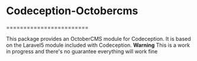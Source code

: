 # Codeception-Octobercms
========================

This package provides an OctoberCMS module for Codeception. It is based on the Laravel5 module included with Codeception.
**Warning** This is a work in progress and there's no guarantee everything will work fine